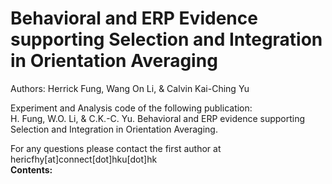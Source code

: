 # Behavioral and ERP Evidence supporting Selection and Integration in Orientation Averaging

Authors: Herrick Fung, Wang On Li, & Calvin Kai-Ching Yu

Experiment and Analysis code of the following publication: <br>
H. Fung, W.O. Li, & C.K.-C. Yu. Behavioral and ERP evidence supporting Selection and Integration in Orientation Averaging.
<br>

For any questions please contact the first author at hericfhy[at]connect[dot]hku[dot]hk
<br>
**Contents:** <br>




